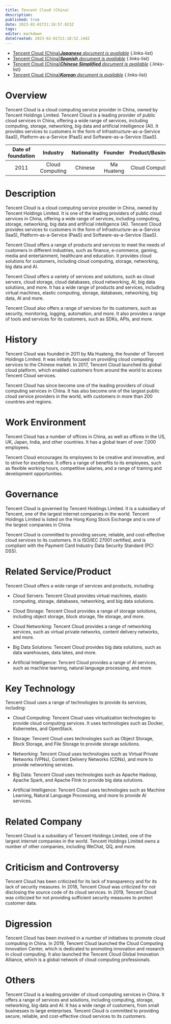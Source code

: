 ```yaml
---
title: Tencent Cloud (China)
description: 
published: true
date: 2023-02-01T21:18:57.023Z
tags: 
editor: markdown
dateCreated: 2023-02-01T21:18:52.144Z
---
```


- [Tencent Cloud (China)***Japanese** document is available*](/ja/Knowledge-base/Dictionary/Company/tencent-cloud-china)
{.links-list}
- [Tencent Cloud (China)***Spanish** document is available*](/es/Knowledge-base/Dictionary/Company/tencent-cloud-china)
{.links-list}
- [Tencent Cloud (China)***Chinese Simplified** document is available*](/zh/Knowledge-base/Dictionary/Company/tencent-cloud-china)
{.links-list}
- [Tencent Cloud (China)***Korean** document is available*](/ko/Knowledge-base/Dictionary/Company/tencent-cloud-china)
{.links-list}


# Overview

Tencent Cloud is a cloud computing service provider in China, owned by Tencent Holdings Limited. Tencent Cloud is a leading provider of public cloud services in China, offering a wide range of services, including computing, storage, networking, big data and artificial intelligence (AI). It provides services to customers in the form of Infrastructure-as-a-Service (IaaS), Platform-as-a-Service (PaaS) and Software-as-a-Service (SaaS).

| Date of foundation | Industry | Nationality | Founder | Product/Business | Number of employees | Location of headquarters | Company website |
| :------: | :------: | :------: | :------: | :------: | :------: | :------: | :------: |
| 2011 | Cloud Computing | Chinese | Ma Huateng | Cloud Computing | N/A | Shenzhen, China | https://www.tencent.com/en-us/cloud.html |

# Description

Tencent Cloud is a cloud computing service provider in China, owned by Tencent Holdings Limited. It is one of the leading providers of public cloud services in China, offering a wide range of services, including computing, storage, networking, big data and artificial intelligence (AI). Tencent Cloud provides services to customers in the form of Infrastructure-as-a-Service (IaaS), Platform-as-a-Service (PaaS) and Software-as-a-Service (SaaS).

Tencent Cloud offers a range of products and services to meet the needs of customers in different industries, such as finance, e-commerce, gaming, media and entertainment, healthcare and education. It provides cloud solutions for customers, including cloud computing, storage, networking, big data and AI.

Tencent Cloud offers a variety of services and solutions, such as cloud servers, cloud storage, cloud databases, cloud networking, AI, big data solutions, and more. It has a wide range of products and services, including virtual machines, elastic computing, storage, databases, networking, big data, AI and more.

Tencent Cloud also offers a range of services for its customers, such as security, monitoring, logging, automation, and more. It also provides a range of tools and services for its customers, such as SDKs, APIs, and more.

# History

Tencent Cloud was founded in 2011 by Ma Huateng, the founder of Tencent Holdings Limited. It was initially focused on providing cloud computing services to the Chinese market. In 2017, Tencent Cloud launched its global cloud platform, which enabled customers from around the world to access Tencent Cloud services.

Tencent Cloud has since become one of the leading providers of cloud computing services in China. It has also become one of the largest public cloud service providers in the world, with customers in more than 200 countries and regions.

# Work Environment

Tencent Cloud has a number of offices in China, as well as offices in the US, UK, Japan, India, and other countries. It has a global team of over 7,000 employees.

Tencent Cloud encourages its employees to be creative and innovative, and to strive for excellence. It offers a range of benefits to its employees, such as flexible working hours, competitive salaries, and a range of training and development opportunities.

# Governance

Tencent Cloud is governed by Tencent Holdings Limited. It is a subsidiary of Tencent, one of the largest internet companies in the world. Tencent Holdings Limited is listed on the Hong Kong Stock Exchange and is one of the largest companies in China.

Tencent Cloud is committed to providing secure, reliable, and cost-effective cloud services to its customers. It is ISO/IEC 27001 certified, and is compliant with the Payment Card Industry Data Security Standard (PCI DSS).

# Related Service/Product

Tencent Cloud offers a wide range of services and products, including:

- Cloud Servers: Tencent Cloud provides virtual machines, elastic computing, storage, databases, networking, and big data solutions.

- Cloud Storage: Tencent Cloud provides a range of storage solutions, including object storage, block storage, file storage, and more.

- Cloud Networking: Tencent Cloud provides a range of networking services, such as virtual private networks, content delivery networks, and more.

- Big Data Solutions: Tencent Cloud provides big data solutions, such as data warehouses, data lakes, and more.

- Artificial Intelligence: Tencent Cloud provides a range of AI services, such as machine learning, natural language processing, and more.

# Key Technology

Tencent Cloud uses a range of technologies to provide its services, including:

- Cloud Computing: Tencent Cloud uses virtualization technologies to provide cloud computing services. It uses technologies such as Docker, Kubernetes, and OpenStack.

- Storage: Tencent Cloud uses technologies such as Object Storage, Block Storage, and File Storage to provide storage solutions.

- Networking: Tencent Cloud uses technologies such as Virtual Private Networks (VPNs), Content Delivery Networks (CDNs), and more to provide networking services.

- Big Data: Tencent Cloud uses technologies such as Apache Hadoop, Apache Spark, and Apache Flink to provide big data solutions.

- Artificial Intelligence: Tencent Cloud uses technologies such as Machine Learning, Natural Language Processing, and more to provide AI services.

# Related Company

Tencent Cloud is a subsidiary of Tencent Holdings Limited, one of the largest internet companies in the world. Tencent Holdings Limited owns a number of other companies, including WeChat, QQ, and more.

# Criticism and Controversy

Tencent Cloud has been criticized for its lack of transparency and for its lack of security measures. In 2018, Tencent Cloud was criticized for not disclosing the source code of its cloud services. In 2019, Tencent Cloud was criticized for not providing sufficient security measures to protect customer data.

# Digression

Tencent Cloud has been involved in a number of initiatives to promote cloud computing in China. In 2019, Tencent Cloud launched the Cloud Computing Innovation Center, which is dedicated to promoting innovation and research in cloud computing. It also launched the Tencent Cloud Global Innovation Alliance, which is a global network of cloud computing professionals.

# Others

Tencent Cloud is a leading provider of cloud computing services in China. It offers a range of services and solutions, including computing, storage, networking, big data and AI. It has a wide range of customers, from small businesses to large enterprises. Tencent Cloud is committed to providing secure, reliable, and cost-effective cloud services to its customers.